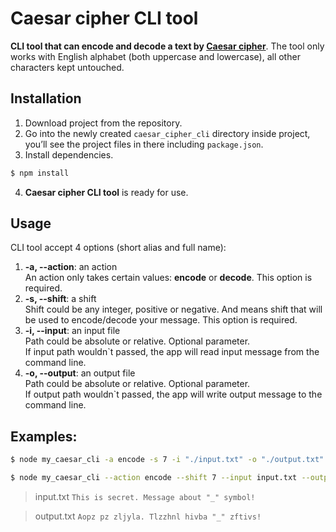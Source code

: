 # Caesar cipher CLI tool

**CLI tool that can encode and decode a text by [Caesar cipher](https://en.wikipedia.org/wiki/Caesar_cipher)**. The tool only works with English alphabet (both uppercase and lowercase), all other characters kept untouched.

## Installation

1. Download project from the repository.
2. Go into the newly created `caesar_cipher_cli` directory inside project, you’ll see the project files in there including `package.json`.
3. Install dependencies.
```bash
$ npm install
```
4. **Caesar cipher CLI tool** is ready for use.

## Usage

CLI tool accept 4 options (short alias and full name):

1.  **-a, --action**: an action  
An action only takes certain values: **encode** or **decode**. This option is required.
2.  **-s, --shift**: a shift  
Shift could be any integer, positive or negative. And means shift that will be used to encode/decode your message. This option is required.  
3.  **-i, --input**: an input file  
Path could be absolute or relative. Optional parameter.  
If input path wouldn\`t passed, the app will read input message from the command line.
4.  **-o, --output**: an output file  
Path could be absolute or relative. Optional parameter.  
If output path wouldn\`t passed, the app will write output message to the command line.

## Examples:

```bash
$ node my_caesar_cli -a encode -s 7 -i "./input.txt" -o "./output.txt"
```

```bash
$ node my_caesar_cli --action encode --shift 7 --input input.txt --output output.txt
```

> input.txt
> `This is secret. Message about "_" symbol!`

> output.txt
> `Aopz pz zljyla. Tlzzhnl hivba "_" zftivs!`